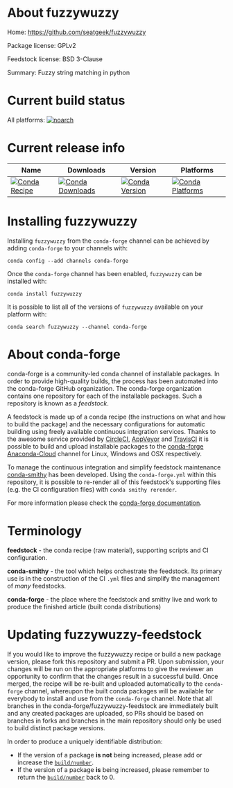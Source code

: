About fuzzywuzzy
================

Home: https://github.com/seatgeek/fuzzywuzzy

Package license: GPLv2

Feedstock license: BSD 3-Clause

Summary: Fuzzy string matching in python



Current build status
====================

All platforms:
[![noarch](https://img.shields.io/circleci/project/github/conda-forge/fuzzywuzzy-feedstock/master.svg?label=noarch)](https://circleci.com/gh/conda-forge/fuzzywuzzy-feedstock)

Current release info
====================

| Name | Downloads | Version | Platforms |
| --- | --- | --- | --- |
| [![Conda Recipe](https://img.shields.io/badge/recipe-fuzzywuzzy-green.svg)](https://anaconda.org/conda-forge/fuzzywuzzy) | [![Conda Downloads](https://img.shields.io/conda/dn/conda-forge/fuzzywuzzy.svg)](https://anaconda.org/conda-forge/fuzzywuzzy) | [![Conda Version](https://img.shields.io/conda/vn/conda-forge/fuzzywuzzy.svg)](https://anaconda.org/conda-forge/fuzzywuzzy) | [![Conda Platforms](https://img.shields.io/conda/pn/conda-forge/fuzzywuzzy.svg)](https://anaconda.org/conda-forge/fuzzywuzzy) |

Installing fuzzywuzzy
=====================

Installing `fuzzywuzzy` from the `conda-forge` channel can be achieved by adding `conda-forge` to your channels with:

```
conda config --add channels conda-forge
```

Once the `conda-forge` channel has been enabled, `fuzzywuzzy` can be installed with:

```
conda install fuzzywuzzy
```

It is possible to list all of the versions of `fuzzywuzzy` available on your platform with:

```
conda search fuzzywuzzy --channel conda-forge
```


About conda-forge
=================

conda-forge is a community-led conda channel of installable packages.
In order to provide high-quality builds, the process has been automated into the
conda-forge GitHub organization. The conda-forge organization contains one repository
for each of the installable packages. Such a repository is known as a *feedstock*.

A feedstock is made up of a conda recipe (the instructions on what and how to build
the package) and the necessary configurations for automatic building using freely
available continuous integration services. Thanks to the awesome service provided by
[CircleCI](https://circleci.com/), [AppVeyor](https://www.appveyor.com/)
and [TravisCI](https://travis-ci.org/) it is possible to build and upload installable
packages to the [conda-forge](https://anaconda.org/conda-forge)
[Anaconda-Cloud](https://anaconda.org/) channel for Linux, Windows and OSX respectively.

To manage the continuous integration and simplify feedstock maintenance
[conda-smithy](https://github.com/conda-forge/conda-smithy) has been developed.
Using the ``conda-forge.yml`` within this repository, it is possible to re-render all of
this feedstock's supporting files (e.g. the CI configuration files) with ``conda smithy rerender``.

For more information please check the [conda-forge documentation](https://conda-forge.org/docs/).

Terminology
===========

**feedstock** - the conda recipe (raw material), supporting scripts and CI configuration.

**conda-smithy** - the tool which helps orchestrate the feedstock.
                   Its primary use is in the construction of the CI ``.yml`` files
                   and simplify the management of *many* feedstocks.

**conda-forge** - the place where the feedstock and smithy live and work to
                  produce the finished article (built conda distributions)


Updating fuzzywuzzy-feedstock
=============================

If you would like to improve the fuzzywuzzy recipe or build a new
package version, please fork this repository and submit a PR. Upon submission,
your changes will be run on the appropriate platforms to give the reviewer an
opportunity to confirm that the changes result in a successful build. Once
merged, the recipe will be re-built and uploaded automatically to the
`conda-forge` channel, whereupon the built conda packages will be available for
everybody to install and use from the `conda-forge` channel.
Note that all branches in the conda-forge/fuzzywuzzy-feedstock are
immediately built and any created packages are uploaded, so PRs should be based
on branches in forks and branches in the main repository should only be used to
build distinct package versions.

In order to produce a uniquely identifiable distribution:
 * If the version of a package **is not** being increased, please add or increase
   the [``build/number``](https://conda.io/docs/user-guide/tasks/build-packages/define-metadata.html#build-number-and-string).
 * If the version of a package **is** being increased, please remember to return
   the [``build/number``](https://conda.io/docs/user-guide/tasks/build-packages/define-metadata.html#build-number-and-string)
   back to 0.

